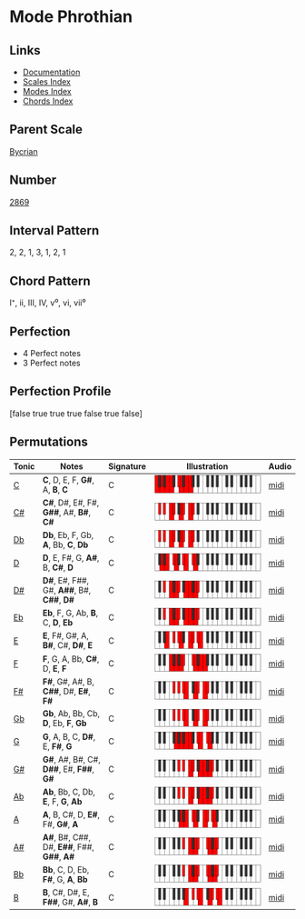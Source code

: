 # Mode Phrothian

## Links

- [Documentation](index.md)
- [Scales Index](Scales.md)
- [Modes Index](Modes.md)
- [Chords Index](Chords.md)

## Parent Scale

[Bycrian](ScaleBycrian.md)

## Number

[2869](https://ianring.com/musictheory/scales/2869)

## Interval Pattern

2, 2, 1, 3, 1, 2, 1

## Chord Pattern

I⁺, ii, III, IV, v⁰, vi, vii⁰

## Perfection

- 4 Perfect notes
- 3 Perfect notes

## Perfection Profile

[false true true true false true false]

## Permutations

| Tonic | Notes | Signature | Illustration | Audio |
|-------|-------|-----------|--------------|-------|
| [C](ModeCNaturalPhrothian.md) | **C**, D, E, F, **G#**, A, **B**, **C** | C | ![CNaturalPhrothian](ModeCNaturalPhrothian.png) | [midi](https://github.com/edipermadi/music/blob/main/docs/ModeCNaturalPhrothian.mid?raw=true) |
| [C#](ModeCSharpPhrothian.md) | **C#**, D#, E#, F#, **G##**, A#, **B#**, **C#** | C | ![CSharpPhrothian](ModeCSharpPhrothian.png) | [midi](https://github.com/edipermadi/music/blob/main/docs/ModeCSharpPhrothian.mid?raw=true) |
| [Db](ModeDFlatPhrothian.md) | **Db**, Eb, F, Gb, **A**, Bb, **C**, **Db** | C | ![DFlatPhrothian](ModeDFlatPhrothian.png) | [midi](https://github.com/edipermadi/music/blob/main/docs/ModeDFlatPhrothian.mid?raw=true) |
| [D](ModeDNaturalPhrothian.md) | **D**, E, F#, G, **A#**, B, **C#**, **D** | C | ![DNaturalPhrothian](ModeDNaturalPhrothian.png) | [midi](https://github.com/edipermadi/music/blob/main/docs/ModeDNaturalPhrothian.mid?raw=true) |
| [D#](ModeDSharpPhrothian.md) | **D#**, E#, F##, G#, **A##**, B#, **C##**, **D#** | C | ![DSharpPhrothian](ModeDSharpPhrothian.png) | [midi](https://github.com/edipermadi/music/blob/main/docs/ModeDSharpPhrothian.mid?raw=true) |
| [Eb](ModeEFlatPhrothian.md) | **Eb**, F, G, Ab, **B**, C, **D**, **Eb** | C | ![EFlatPhrothian](ModeEFlatPhrothian.png) | [midi](https://github.com/edipermadi/music/blob/main/docs/ModeEFlatPhrothian.mid?raw=true) |
| [E](ModeENaturalPhrothian.md) | **E**, F#, G#, A, **B#**, C#, **D#**, **E** | C | ![ENaturalPhrothian](ModeENaturalPhrothian.png) | [midi](https://github.com/edipermadi/music/blob/main/docs/ModeENaturalPhrothian.mid?raw=true) |
| [F](ModeFNaturalPhrothian.md) | **F**, G, A, Bb, **C#**, D, **E**, **F** | C | ![FNaturalPhrothian](ModeFNaturalPhrothian.png) | [midi](https://github.com/edipermadi/music/blob/main/docs/ModeFNaturalPhrothian.mid?raw=true) |
| [F#](ModeFSharpPhrothian.md) | **F#**, G#, A#, B, **C##**, D#, **E#**, **F#** | C | ![FSharpPhrothian](ModeFSharpPhrothian.png) | [midi](https://github.com/edipermadi/music/blob/main/docs/ModeFSharpPhrothian.mid?raw=true) |
| [Gb](ModeGFlatPhrothian.md) | **Gb**, Ab, Bb, Cb, **D**, Eb, **F**, **Gb** | C | ![GFlatPhrothian](ModeGFlatPhrothian.png) | [midi](https://github.com/edipermadi/music/blob/main/docs/ModeGFlatPhrothian.mid?raw=true) |
| [G](ModeGNaturalPhrothian.md) | **G**, A, B, C, **D#**, E, **F#**, **G** | C | ![GNaturalPhrothian](ModeGNaturalPhrothian.png) | [midi](https://github.com/edipermadi/music/blob/main/docs/ModeGNaturalPhrothian.mid?raw=true) |
| [G#](ModeGSharpPhrothian.md) | **G#**, A#, B#, C#, **D##**, E#, **F##**, **G#** | C | ![GSharpPhrothian](ModeGSharpPhrothian.png) | [midi](https://github.com/edipermadi/music/blob/main/docs/ModeGSharpPhrothian.mid?raw=true) |
| [Ab](ModeAFlatPhrothian.md) | **Ab**, Bb, C, Db, **E**, F, **G**, **Ab** | C | ![AFlatPhrothian](ModeAFlatPhrothian.png) | [midi](https://github.com/edipermadi/music/blob/main/docs/ModeAFlatPhrothian.mid?raw=true) |
| [A](ModeANaturalPhrothian.md) | **A**, B, C#, D, **E#**, F#, **G#**, **A** | C | ![ANaturalPhrothian](ModeANaturalPhrothian.png) | [midi](https://github.com/edipermadi/music/blob/main/docs/ModeANaturalPhrothian.mid?raw=true) |
| [A#](ModeASharpPhrothian.md) | **A#**, B#, C##, D#, **E##**, F##, **G##**, **A#** | C | ![ASharpPhrothian](ModeASharpPhrothian.png) | [midi](https://github.com/edipermadi/music/blob/main/docs/ModeASharpPhrothian.mid?raw=true) |
| [Bb](ModeBFlatPhrothian.md) | **Bb**, C, D, Eb, **F#**, G, **A**, **Bb** | C | ![BFlatPhrothian](ModeBFlatPhrothian.png) | [midi](https://github.com/edipermadi/music/blob/main/docs/ModeBFlatPhrothian.mid?raw=true) |
| [B](ModeBNaturalPhrothian.md) | **B**, C#, D#, E, **F##**, G#, **A#**, **B** | C | ![BNaturalPhrothian](ModeBNaturalPhrothian.png) | [midi](https://github.com/edipermadi/music/blob/main/docs/ModeBNaturalPhrothian.mid?raw=true) |
